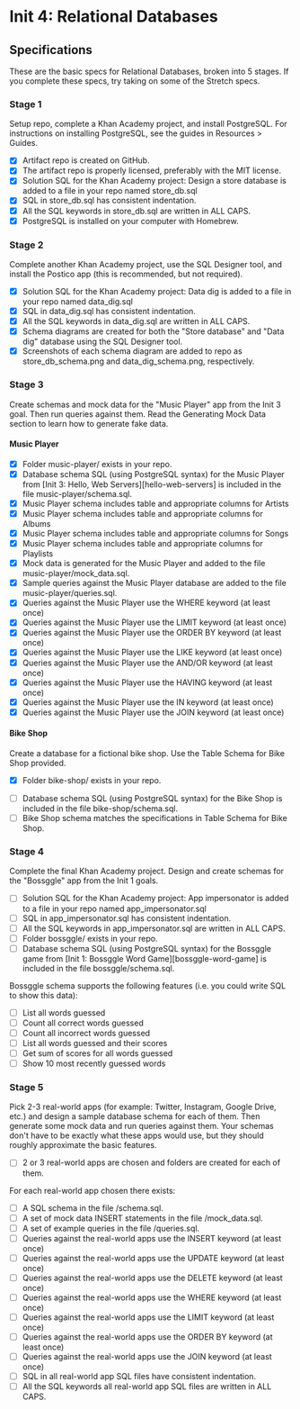 # Init 4: Relational Databases

## Specifications

These are the basic specs for Relational Databases, broken into 5 stages. If you complete these specs, try taking on some of the Stretch specs.

### Stage 1

Setup repo, complete a Khan Academy project, and install PostgreSQL. For instructions on installing PostgreSQL, see the guides in Resources > Guides.

* [x] Artifact repo is created on GitHub.
* [x] The artifact repo is properly licensed, preferably with the MIT license.
* [x] Solution SQL for the Khan Academy project: Design a store database is added to a file in your repo named store_db.sql
* [x] SQL in store_db.sql has consistent indentation.
* [x] All the SQL keywords in store_db.sql are written in ALL CAPS.
* [x] PostgreSQL is installed on your computer with Homebrew.

### Stage 2

Complete another Khan Academy project, use the SQL Designer tool, and install the Postico app (this is recommended, but not required).

* [x] Solution SQL for the Khan Academy project: Data dig is added to a file in your repo named data_dig.sql
* [x] SQL in data_dig.sql has consistent indentation.
* [x] All the SQL keywords in data_dig.sql are written in ALL CAPS.
* [x] Schema diagrams are created for both the "Store database" and "Data dig" database using the SQL Designer tool.
* [x] Screenshots of each schema diagram are added to repo as store_db_schema.png and data_dig_schema.png, respectively.

### Stage 3

Create schemas and mock data for the "Music Player" app from the Init 3 goal. Then run queries against them. Read the Generating Mock Data section to learn how to generate fake data.

#### Music Player

* [x] Folder music-player/ exists in your repo.
* [x] Database schema SQL (using PostgreSQL syntax) for the Music Player from [Init 3: Hello, Web Servers][hello-web-servers] is included in the file music-player/schema.sql.
* [x] Music Player schema includes table and appropriate columns for Artists
* [x] Music Player schema includes table and appropriate columns for Albums
* [x] Music Player schema includes table and appropriate columns for Songs
* [x] Music Player schema includes table and appropriate columns for Playlists
* [x] Mock data is generated for the Music Player and added to the file music-player/mock_data.sql.
* [x] Sample queries against the Music Player database are added to the file music-player/queries.sql.
* [x] Queries against the Music Player use the WHERE keyword (at least once)
* [x] Queries against the Music Player use the LIMIT keyword (at least once)
* [x] Queries against the Music Player use the ORDER BY keyword (at least once)
* [x] Queries against the Music Player use the LIKE keyword (at least once)
* [x] Queries against the Music Player use the AND/OR keyword (at least once)
* [x] Queries against the Music Player use the HAVING keyword (at least once)
* [x] Queries against the Music Player use the IN keyword (at least once)
* [x] Queries against the Music Player use the JOIN keyword (at least once)

#### Bike Shop

Create a database for a fictional bike shop. Use the Table Schema for Bike Shop provided.

* [x] Folder bike-shop/ exists in your repo.
- [ ] Database schema SQL (using PostgreSQL syntax) for the Bike Shop is included in the file bike-shop/schema.sql.
- [ ] Bike Shop schema matches the specifications in Table Schema for Bike Shop.

### Stage 4

Complete the final Khan Academy project. Design and create schemas for the "Bossggle" app from the Init 1 goals.

- [ ] Solution SQL for the Khan Academy project: App impersonator is added to a file in your repo named app_impersonator.sql
- [ ] SQL in app_impersonator.sql has consistent indentation.
- [ ] All the SQL keywords in app_impersonator.sql are written in ALL CAPS.
- [ ] Folder bossggle/ exists in your repo.
- [ ] Database schema SQL (using PostgreSQL syntax) for the Bossggle game from [Init 1: Bossggle Word Game][bossggle-word-game] is included in the file bossggle/schema.sql.

Bossggle schema supports the following features (i.e. you could write SQL to show this data):

- [ ] List all words guessed
- [ ] Count all correct words guessed
- [ ] Count all incorrect words guessed
- [ ] List all words guessed and their scores
- [ ] Get sum of scores for all words guessed
- [ ] Show 10 most recently guessed words

### Stage 5

Pick 2-3 real-world apps (for example: Twitter, Instagram, Google Drive, etc.) and design a sample database schema for each of them. Then generate some mock data and run queries against them. Your schemas don't have to be exactly what these apps would use, but they should roughly approximate the basic features.

- [ ] 2 or 3 real-world apps are chosen and folders are created for each of them.

For each real-world app chosen there exists:

- [ ] A SQL schema in the file <app name>/schema.sql.
- [ ] A set of mock data INSERT statements in the file <app name>/mock_data.sql.
- [ ] A set of example queries in the file <app name>/queries.sql.
- [ ] Queries against the real-world apps use the INSERT keyword (at least once)
- [ ] Queries against the real-world apps use the UPDATE keyword (at least once)
- [ ] Queries against the real-world apps use the DELETE keyword (at least once)
- [ ] Queries against the real-world apps use the WHERE keyword (at least once)
- [ ] Queries against the real-world apps use the LIMIT keyword (at least once)
- [ ] Queries against the real-world apps use the ORDER BY keyword (at least once)
- [ ] Queries against the real-world apps use the JOIN keyword (at least once)
- [ ] SQL in all real-world app SQL files have consistent indentation.
- [ ] All the SQL keywords all real-world app SQL files are written in ALL CAPS.

